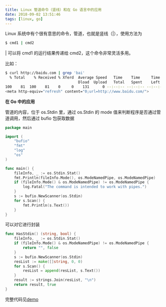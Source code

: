 ```yaml
---
title: Linux 管道命令（竖线）和在 Go 语言中的应用
date: 2018-09-02 13:51:46
tags: [linux, go]
---
```


Linux 系统中有个很有意思的命令，管道，也就是竖线（|），使用方法为

<!-- more --><!-- toc -->
```bash
$ cmd1 | cmd2
```

| 可以将 cmd1 的运行结果传递给 cmd2，这个命令非常灵活多用。

比如：

```bash
$ curl http://baidu.com | grep 'bai'
  % Total    % Received % Xferd  Average Speed   Time    Time     Time  Current
                                 Dload  Upload   Total   Spent    Left  Speed
100    81  100    81    0     0    131      0 --:--:-- --:--:-- --:--:--   131
<meta http-equiv="refresh" content="0;url=http://www.baidu.com/">
```

**在 Go 中的应用**

管道的内容，位于 os.Stdin 里，通过 os.Stdin 的 mode 值来判断程序是否通过管道调用，然后通过 bufio 包获取数据

```go
package main

import (
    "bufio"
    "fmt"
    "log"
    "os"
)

func main() {
    fileInfo, _ := os.Stdin.Stat()
    fmt.Println(fileInfo.Mode(), os.ModeNamedPipe, os.ModeNamedPipe)
    if (fileInfo.Mode() & os.ModeNamedPipe) != os.ModeNamedPipe {
        log.Fatal("The command is intended to work with pipes.")
    }
    s := bufio.NewScanner(os.Stdin)
    for s.Scan() {
        fmt.Println(s.Text())
    }
}
```

可以对它进行封装

```go
func HasStdin() (string, bool) {
    fileInfo, _ := os.Stdin.Stat()
    if (fileInfo.Mode() & os.ModeNamedPipe) != os.ModeNamedPipe {
        return "", false
    }
    s := bufio.NewScanner(os.Stdin)
    resList := make([]string, 0, 0)
    for s.Scan() {
        resList = append(resList, s.Text())
    }
    result := strings.Join(resList, "\n")
    return result, true
}
```

完整代码见[demo](https://github.com/wxnacy/study/blob/master/goland/src/args/stdin.go)
